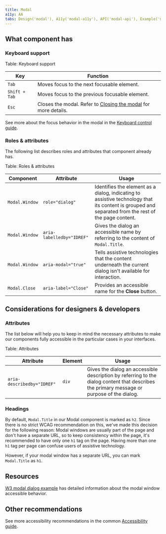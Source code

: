 ```yaml
---
title: Modal
a11y: AA
tabs: Design('modal'), A11y('modal-a11y'), API('modal-api'), Example('modal-code'), Changelog('modal-changelog')
---
```


## What component has

### Keyboard support

Table: Keyboard support

| Key           | Function                                       |
| ------------- | ---------------------------------------------- |
| `Tab`         | Moves focus to the next focusable element.     |
| `Shift + Tab` | Moves focus to the previous focusable element. |
| `Esc`         | Closes the modal. Refer to [Closing the modal](./modal#closing-the-modal) for more details. |

See more about the focus behavior in the modal in the [Keyboard control guide](/core-principles/a11y/a11y-keyboard#keyboard-support-for-modal-window).

### Roles & attributes

The following list describes roles and attributes that component already has.

Table: Roles & attributes

| Component          | Attribute                  | Usage                                                                         |
| ------------------ | -------------------------- | ----------------------------------------------------------------------------- |
| `Modal.Window`     | `role="dialog"`            | Identifies the element as a dialog, indicating to assistive technology that its content is grouped and separated from the rest of the page content. |
| `Modal.Window`     | `aria-labelledby="IDREF"`  | Gives the dialog an accessible name by referring to the content of `Modal.Title`. |
| `Modal.Window`     | `aria-modal="true"`        | Tells assistive technologies that the content underneath the current dialog isn't available for interaction. |
| `Modal.Close`      | `aria-label="Close"`       | Provides an accessible name for the **Close** button. |

## Considerations for designers & developers

### Attributes

The list below will help you to keep in mind the necessary attributes to make our components fully accessible in the particular cases in your interfaces.

Table: Attributes

| Attribute         | Element | Usage                                                                                                                                                                 |
| ----------------- | ------- | --------------------------------------------------------------------------------------------------------------------------------------------------------------------- |
| `aria-describedby="IDREF"`      | `div`   | Gives the dialog an accessible description by referring to the dialog content that describes the primary message or purpose of the dialog. |

### Headings

By default, `Modal.Title` in our Modal component is marked as `h2`. Since there is no strict WCAG recommendation on this, we've made this decision for the following reason: Modal windows are usually part of the page and don't have a separate URL, so to keep consistency within the page, it's recommended to have only one `h1` tag on the page. Having more than one `h1` tag per page can confuse users of assistive technology.

However, if your modal window has a separate URL, you can mark `Modal.Title` as `h1`.

## Resources

[W3 modal dialog example](https://www.w3.org/TR/wai-aria-practices-1.1/examples/dialog-modal/dialog.html) has detailed information about the modal window accessible behavior.

## Other recommendations

See more accessibility recommendations in the common [Accessibility guide](/core-principles/a11y/a11y).

<!--@include: ./modal-a11y-report.md-->
